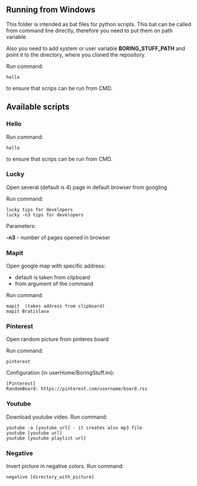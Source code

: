 ## Running from Windows
This folder is intended as bat files for python scripts. 
This bat can be called from command line directly, therefore you need to put them
on path variable. 

Also you need to add system or user variable **BORING_STUFF_PATH** and point it to the directory, where you cloned the repository.

Run command:

    hello

to ensure that scrips can be run from CMD. 

## Available scripts

### Hello
Run command:

    hello

to ensure that scrips can be run from CMD. 
### Lucky

Open several (default is 4) page in default browser from googling

Run command:

    lucky tips for developers
    lucky -n3 tips for developers

Parameters:

**-n3** - number of pages opened in browser

### Mapit
Open google map with specific address:
- default is taken from clipboard
- from argument of the command

Run command:

    mapit  (takes address from clipboard)
    mapit Bratislava

### Pinterest
Open random picture from pinteres board

Run command:

    pinterest
    
Configuration (in userHome/BoringStuff.ini):

    [Pinterest]
    RandomBoard: https://pinterest.com/username/board.rss
    
### Youtube
Download youtube video.
Run command:

    youtube -a [youtube url] - it creates also mp3 file
    youtube [youtube url]
    youtube [youtube playlist url]


### Negative
Invert picture in negative colors.
Run command:

    negative [directory_with_picture]
